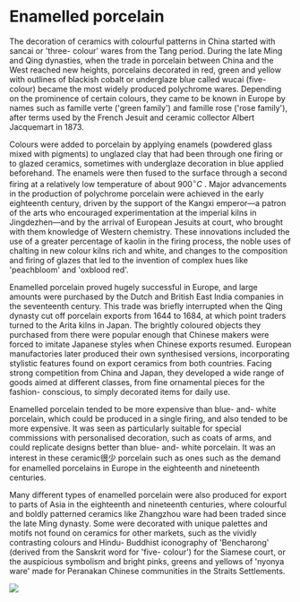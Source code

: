 # Enamelled porcelain  

The decoration of ceramics with colourful patterns in China started with sancai or 'three- colour' wares from the Tang period. During the late Ming and Qing dynasties, when the trade in porcelain between China and the West reached new heights, porcelains decorated in red, green and yellow with outlines of blackish cobalt or underglaze blue called wucai (five- colour) became the most widely produced polychrome wares. Depending on the prominence of certain colours, they came to be known in Europe by names such as famille verte ('green family') and famille rose ('rose family'), after terms used by the French Jesuit and ceramic collector Albert Jacquemart in 1873.  

Colours were added to porcelain by applying enamels (powdered glass mixed with pigments) to unglazed clay that had been through one firing or to glazed ceramics, sometimes with underglaze decoration in blue applied beforehand. The enamels were then fused to the surface through a second firing at a relatively low temperature of about  $900^{\circ}C$ . Major advancements in the production of polychrome porcelain were achieved in the early eighteenth century, driven by the support of the Kangxi emperor—a patron of the arts who encouraged experimentation at the imperial kilns in Jingdezhen—and by the arrival of European Jesuits at court, who brought with them knowledge of Western chemistry. These innovations included the use of a greater percentage of kaolin in the firing process, the noble uses of chalting in new colour kilns rich and white, and changes to the composition and firing of glazes that led to the invention of complex hues like 'peachbloom' and 'oxblood red'.  

Enamelled porcelain proved hugely successful in Europe, and large amounts were purchased by the Dutch and British East India companies in the seventeenth century. This trade was briefly interrupted when the Qing dynasty cut off porcelain exports from 1644 to 1684, at which point traders turned to the Arita kilns in Japan. The brightly coloured objects they purchased from there were popular enough that Chinese makers were forced to imitate Japanese styles when Chinese exports resumed. European manufactories later produced their own synthesised versions, incorporating stylistic features found on export ceramics from both countries. Facing strong competition from China and Japan, they developed a wide range of goods aimed at different classes, from fine ornamental pieces for the fashion- conscious, to simply decorated items for daily use.  

Enamelled porcelain tended to be more expensive than blue- and- white porcelain, which could be produced in a single firing, and also tended to be more expensive. It was seen as particularly suitable for special commissions with personalised decoration, such as coats of arms, and could replicate designs better than blue- and- white porcelain. It was an interest in these ceramic很少 porcelain such as ones such as the demand for enamelled porcelains in Europe in the eighteenth and nineteenth centuries.  

Many different types of enamelled porcelain were also produced for export to parts of Asia in the eighteenth and nineteenth centuries, where colourful and boldly patterned ceramics like Zhangzhou ware had been traded since the late Ming dynasty. Some were decorated with unique palettes and motifs not found on ceramics for other markets, such as the vividly contrasting colours and Hindu- Buddhist iconography of 'Bencharong' (derived from the Sanskrit word for 'five- colour') for the Siamese court, or the auspicious symbolism and bright pinks, greens and yellows of 'nyonya ware' made for Peranakan Chinese communities in the Straits Settlements.  

![](https://cdn-mineru.openxlab.org.cn/result/2025-07-27/26ec8c02-599c-4b79-9876-e092d6287e02/bfd77a969c550dc879e4c7bfb5b1d1b651653f33ec17a8b6621c7f6812fecd51.jpg)